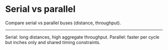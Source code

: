 # Serial vs parallel

Compare serial vs parallel buses (distance, throughput).

---

Serial: long distances, high aggregate throughput. Parallel: faster per cycle but inches only and shared timing constraints.